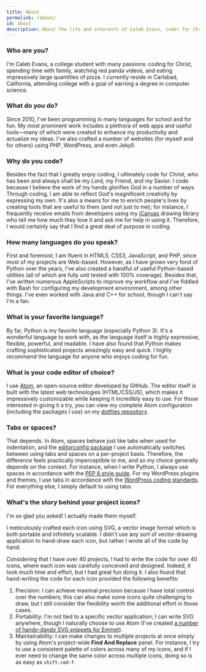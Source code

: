 ```yaml
---
title: About
permalink: /about/
id: about
description: About the life and interests of Caleb Evans, coder for Christ
---
```


### Who are you?

I'm Caleb Evans, a college student with many passions: coding for Christ, spending time with family, watching red panda videos, and eating impressively large quantities of pizza. I currently reside in Carlsbad, California, attending college with a goal of earning a degree in computer science.

### What do you do?

Since 2010, I've been programming in many languages for school and for fun. My most prominent work includes a plethora of web apps and useful tools—many of which were created to enhance my productivity and actualize my ideas. I've also crafted a number of websites (for myself and for others) using PHP, WordPress, and even Jekyll.

### Why do you code?

Besides the fact that I greatly enjoy coding, I ultimately code for Christ, who has been and always shall be my Lord, my Friend, and my Savior. I code because I believe the work of my hands glorifies God in a number of ways. Through coding, I am able to reflect God's magnificent creativity by expressing my own. It's also a means for me to enrich people's lives by creating tools that are useful to them (and not just to me); for instance, I frequently receive emails from developers using my [jCanvas](http://calebevans.me/projects/jcanvas/) drawing library who tell me how much they love it and ask me for help in using it. Therefore, I would certainly say that I find a great deal of purpose in coding.

### How many languages do you speak?

First and foremost, I am fluent in HTML5, CSS3, JavaScript, and PHP, since most of my projects are Web-based. However, as I have grown very fond of Python over the years, I've also created a handful of useful Python-based utilities (all of which are fully unit tested with 100% coverage). Besides that, I've written numerous AppleScripts to improve my workflow and I've fiddled with Bash for configuring my development environment, among other things. I've even worked with Java and C++ for school, though I can't say I'm a fan.

### What is your favorite language?

By far, Python is my favorite language (especially Python 3). It's a wonderful language to work with, as the language itself is highly expressive, flexible, powerful, and readable. I have also found that Python makes crafting sophisticated projects amazingly easy and quick. I highly recommend the language for anyone who enjoys coding for fun.

### What is your code editor of choice?

I use [Atom](https://atom.io/), an open-source editor developed by GitHub. The editor itself is built with the latest web technologies (HTML/CSS/JS), which makes it impressively customizable while keeping it incredibly easy to use. For those interested in giving it a try, you can view my complete Atom configuration (including the packages I use) on my [dotfiles repository](https://github.com/caleb531/dotfiles).

### Tabs or spaces?

That depends. In Atom, spaces behave just like tabs when used for indentation, and the [editorconfig package](https://github.com/sindresorhus/atom-editorconfig) I use automatically switches between using tabs and spaces on a per-project basis. Therefore, the difference feels practically imperceptible to me, and so my choice generally depends on the context. For instance, when I write Python, I always use spaces in accordance with the [PEP 8 style guide](https://www.python.org/dev/peps/pep-0008/#indentation). For my WordPress plugins and themes, I use tabs in accordance with the [WordPress coding standards](https://make.wordpress.org/core/handbook/best-practices/coding-standards/). For everything else, I simply default to using tabs.

### What's the story behind your project icons?

I'm so glad you asked! I actually made them myself.

I meticulously crafted each icon using SVG, a vector image format which is both portable and infinitely scalable. I didn't use any sort of vector-drawing application to hand-draw each icon, but rather I wrote all of the code by hand.

Considering that I have over 40 projects, I had to write the code for over 40 icons, where each icon was carefully conceived and designed. Indeed, it took much time and effort, but I had great fun doing it. I also found that hand-writing the code for each icon provided the following benefits:

1. Precision: I can achieve maximal precision because I have total control over the numbers; this can also make some icons quite challenging to draw, but I still consider the flexibility worth the additional effort in those cases.
2. Portability: I'm not tied to a specific vector application; I can write SVG anywhere, though I naturally choose to use Atom (I've created [a number of handy-dandy SVG snippets for Emmet](https://github.com/caleb531/dotfiles/blob/master/emmet/snippets.json)).
3. Maintainability: I can make changes to multiple projects at once simply by using Atom's project-wide **Find And Replace** panel. For instance, I try to use a consistent palette of colors across many of my icons, and if I ever need to change the same color across multiple icons, doing so is as easy as `shift-cmd-f`.
